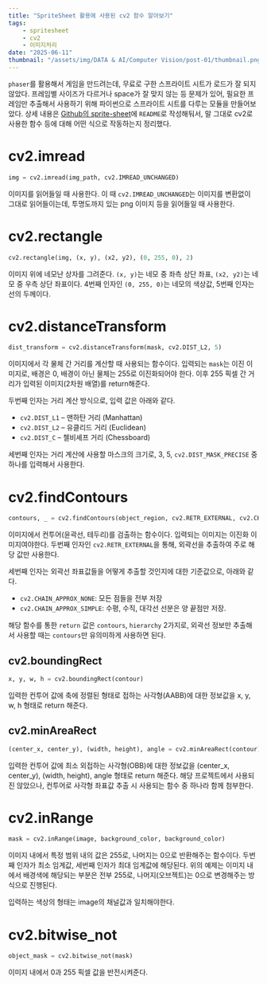 ```yaml
---
title: "SpriteSheet 활용에 사용된 cv2 함수 알아보기"
tags:
    - spritesheet
    - cv2
    - 이미지처리
date: "2025-06-11"
thumbnail: "/assets/img/DATA & AI/Computer Vision/post-01/thumbnail.png"
---
```


`phaser`를 활용해서 게임을 만드려는데, 무료로 구한 스프라이트 시트가 로드가 잘 되지 않았다. 프레임별 사이즈가 다르거나 space가 잘 맞지 않는 등 문제가 있어, 필요한 프레임만 추출해서 사용하기 위해 파이썬으로 스프라이트 시트를 다루는 모듈을 만들어보았다.
상세 내용은 [Github의 sprite-sheet](https://github.com/kangspa/sprite-sheet)에 `README`로 작성해둬서, 말 그대로 cv2로 사용한 함수 등에 대해 어떤 식으로 작동하는지 정리했다.

# cv2.imread

```python
img = cv2.imread(img_path, cv2.IMREAD_UNCHANGED)
```
이미지를 읽어들일 때 사용한다. 이 때 `cv2.IMREAD_UNCHANGED`는 이미지를 변환없이 그대로 읽어들이는데, 투명도까지 있는 png 이미지 등을 읽어들일 때 사용한다.

# cv2.rectangle

```python
cv2.rectangle(img, (x, y), (x2, y2), (0, 255, 0), 2)
```

이미지 위에 네모난 상자를 그려준다.
`(x, y)`는 네모 중 좌측 상단 좌표, `(x2, y2)`는 네모 중 우측 상단 좌표이다.
4번째 인자인 `(0, 255, 0)`는 네모의 색상값, 5번째 인자는 선의 두께이다.

# cv2.distanceTransform

```python
dist_transform = cv2.distanceTransform(mask, cv2.DIST_L2, 5)
```

이미지에서 각 물체 간 거리를 계산할 때 사용되는 함수이다.
입력되는 `mask`는 이진 이미지로, 배경은 0, 배경이 아닌 물체는 255로 이진화되어야 한다.
이후 255 픽셀 간 거리가 입력된 이미지(2차원 배열)를 return해준다.

두번째 인자는 거리 계산 방식으로, 입력 값은 아래와 같다.

- `cv2.DIST_L1` – 맨하탄 거리 (Manhattan)
- `cv2.DIST_L2` – 유클리드 거리 (Euclidean)
- `cv2.DIST_C` – 첼비셰프 거리 (Chessboard)

세번째 인자는 거리 계산에 사용할 마스크의 크기로, 3, 5, `cv2.DIST_MASK_PRECISE` 중 하나를 입력해서 사용한다.

# cv2.findContours

```python
contours, _ = cv2.findContours(object_region, cv2.RETR_EXTERNAL, cv2.CHAIN_APPROX_SIMPLE)
```

이미지에서 컨투어(윤곽선, 테두리)를 검출하는 함수이다.
입력되는 이미지는 이진화 이미지여야한다.
두번째 인자인 `cv2.RETR_EXTERNAL`을 통해, 외곽선을 추출하여 주로 해당 값만 사용한다.

세번째 인자는 외곽선 좌표값들을 어떻게 추출할 것인지에 대한 기준값으로, 아래와 같다.
- `cv2.CHAIN_APPROX_NONE`: 모든 점들을 전부 저장
- `cv2.CHAIN_APPROX_SIMPLE`: 수평, 수직, 대각선 선분은 양 끝점만 저장.

해당 함수를 통한 `return` 값은 `contours`, `hierarchy` 2가지로, 외곽선 정보만 추출해서 사용할 때는 `contours`만 유의미하게 사용하면 된다.

## cv2.boundingRect

```python
x, y, w, h = cv2.boundingRect(contour)
```

입력한 컨투어 값에 축에 정렬된 형태로 접하는 사각형(AABB)에 대한 정보값을 x, y, w, h 형태로 return 해준다.

## cv2.minAreaRect

```python
(center_x, center_y), (width, height), angle = cv2.minAreaRect(contour)
```

입력한 컨투어 값에 최소 외접하는 사각형(OBB)에 대한 정보값을 (center_x, center_y), (width, height), angle 형태로 return 해준다.
해당 프로젝트에서 사용되진 않았으나, 컨투어로 사각형 좌표값 추출 시 사용되는 함수 중 하나라 함께 첨부한다.

# cv2.inRange

```python
mask = cv2.inRange(image, background_color, background_color)
```

이미지 내에서 특정 범위 내의 값은 255로, 나머지는 0으로 반환해주는 함수이다.
두번째 인자가 최소 임계값, 세번째 인자가 최대 임계값에 해당된다.
위의 예제는 이미지 내에서 배경색에 해당되는 부분은 전부 255로, 나머지(오브젝트)는 0으로 변경해주는 방식으로 진행된다.

입력하는 색상의 형태는 image의 채널값과 일치해야한다.

# cv2.bitwise_not

```python
object_mask = cv2.bitwise_not(mask)
```

이미지 내에서 0과 255 픽셀 값을 반전시켜준다.